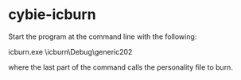 # cybie-icburn
Start the program at the command line with the following:

icburn.exe <path to the project>\icburn\Debug\generic202
  
where the last part of the command calls the personality file to burn.
